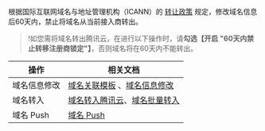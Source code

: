 根据国际互联网域名与地址管理机构（ICANN）的 [转让政策](https://www.icann.org/resources/pages/transfer-policy-2017-05-23-zh?spm=a2c4g.11186623.2.16.44304fba8YVhiO) 规定，修改域名信息后60天内，禁止将域名从当前接入商转出。
>!如您需将域名转出腾讯云，在进行以下操作时，请**勾选【开启 "60天内禁止转移注册商锁定"】**，否则域名将在60天内不能转出。


| 操作 | 相关文档 | 
|---------|---------|
| 域名信息修改 | [域名关联模板](https://cloud.tencent.com/document/product/242/15435#correlation) 、[域名信息修改](https://cloud.tencent.com/document/product/242/3648) | 
| 域名转入 | [域名转入腾讯云](https://cloud.tencent.com/document/product/242/3645)、[域名批量转入](https://cloud.tencent.com/document/product/242/51843) | 
| 域名 Push | [域名 Push](https://cloud.tencent.com/document/product/242/58051) | 

